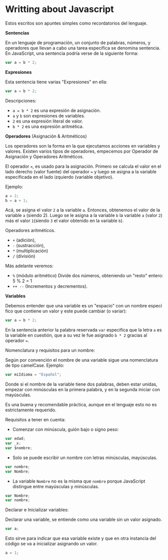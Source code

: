 # Writting about Javascript

Estos escritos son apuntes simples como recordatorios del lenguaje. 

**Sentencias**

En un lenguaje de programación, un conjunto de palabras, números, y operadores que llevan a cabo una tarea específica se denomina sentencia. En JavaScript, una sentencia podría verse de la siguiente forma:

```javascript
var a = b * 2;
```

**Expresiones**

Esta sentencia tiene varias "Expresiones" en ella:

```jsx
var a = b * 2;
```

Descripciones:

-  `a = b * 2` es una expresión de asignación.
-  `a` y `b` son expresiones de variables.
-  `2` es una expresión literal de valor.
-  `b * 2` es una expresión aritmética.

**Operadores** (Asignación & Aritméticos)

Los operadores son la forma en la que ejecutamos acciones en variables y valores.
Existen varios tipos de operadores, empecemos por Operador de Asignación y Operadores Aritméticos. 

El operador `=`, es usado para la asignación. Primero se calcula el valor en el lado derecho (valor fuente) del operador `=` y luego se asigna a la variable especificada en el lado izquierdo (variable objetivo).

Ejemplo: 

```jsx
a = 2;
b = a + 1;
```

Acá, se asigna el valor `2` a la variable `a`. Entonces, obtenemos el valor de la variable `a` (siendo 2).
Luego se le asigna a la variable `b` la variable `a` (valor `2`) más el valor `1`(siendo `3` el valor obtenido en la variable `b`).

Operadores aritméticos.

- `+` (adición), 
- `-` (sustracción), 
- `*` (multiplicación)
- `/` (división)

Más adelante veremos:
- `%` (módulo aritmético) Divide dos números, obteniendo un "resto" entero: 5 % 2 = 1
- `++ --` (Incrementos y decrementos).

**Variables**

Debemos entender que una variable es un "espacio" con un nombre especí	fico que contiene un valor y este puede cambiar (o variar):

```jsx
var a = b * 2;
```

En la sentencia anterior la palabra reservada `var` especifica que la letra `a` es la variable en cuestión, que a su vez le fue asignado `b * 2` gracias al operador `=`.

Nomenclatura y requisitos para un nombre:

Según por convención el nombre de una variable sigue una nomenclatura de tipo camelCase. Ejemplo:

```jsx
var miIdioma = "Español";
```

Donde si el nombre de la variable tiene dos palabras, deben estar unidas, empezar con minúsculas en la primera palabra, y en la segunda iniciar con mayúsculas.

Es una buena y recomendable práctica, aunque en el lenguaje esto no es estrictamente requerido.

Requisitos a tener en cuenta:

- Comenzar con minúscula, guión bajo o signo peso:

```jsx
var edad;
var _x;
var $nombre;
```

- Solo se puede escribir un nombre con letras minúsculas, mayúsculas.

```jsx
var nombre;
var Nombre;
```

- La variable `Nombre` no es la misma que `nombre` porque JavaScript distingue entre mayúsculas y minúsculas.

```jsx
var Nombre;
var nombre;
```

Declarar e Inicializar variables:

Declarar una variable, se entiende como una variable sin un valor asignado. 

```jsx
var a;
```

Esto sirve para indicar que esa variable existe y que en otra instancia del código se va a inicializar asignando un valor.

```jsx
a = 1;
```
